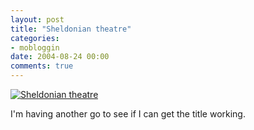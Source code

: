 ```yaml
---
layout: post
title: "Sheldonian theatre"
categories:
- mobloggin
date: 2004-08-24 00:00
comments: true
---
```


<p class="img-shadow"><a href="http://www.flickr.com/photo.gne?id=248063" title="Sheldonian theatre"><img src="http://www.flickr.com/photos/248063_51035737494@N01.jpg" alt="Sheldonian theatre" class="flickrEmailImage"></a></p><p>I'm having another go to see if I can get the title working.</p>


